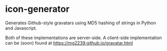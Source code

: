 # icon-generator

Generates Github-style gravatars using MD5 hashing of strings in Python and Javascript.

Both of these implementations are server-side. A client-side implementation can be (soon) found at https://mg2239.github.io/gravatar.html
